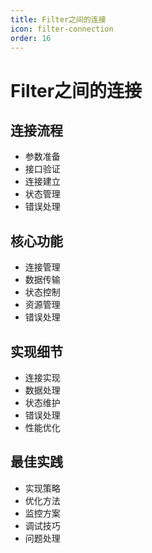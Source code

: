 ```yaml
---
title: Filter之间的连接
icon: filter-connection
order: 16
---
```


# Filter之间的连接

## 连接流程
- 参数准备
- 接口验证
- 连接建立
- 状态管理
- 错误处理

## 核心功能
- 连接管理
- 数据传输
- 状态控制
- 资源管理
- 错误处理

## 实现细节
- 连接实现
- 数据处理
- 状态维护
- 错误处理
- 性能优化

## 最佳实践
- 实现策略
- 优化方法
- 监控方案
- 调试技巧
- 问题处理

